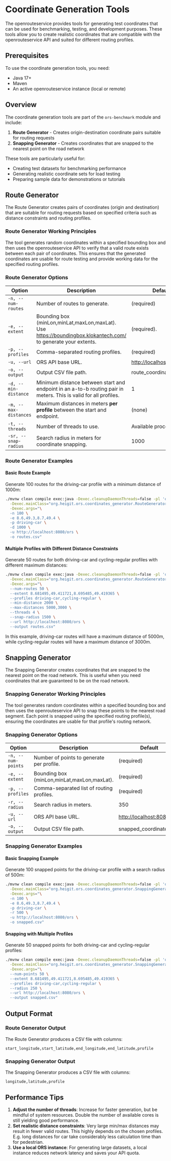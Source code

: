 # Coordinate Generation Tools

The openrouteservice provides tools for generating test coordinates that can be used for benchmarking, testing, and development purposes. These tools allow you to create realistic coordinates that are compatible with the openrouteservice API and suited for different routing profiles.

## Prerequisites

To use the coordinate generation tools, you need:

- Java 17+
- Maven
- An active openrouteservice instance (local or remote)

## Overview

The coordinate generation tools are part of the `ors-benchmark` module and include:

1. **Route Generator** - Creates origin-destination coordinate pairs suitable for routing requests
2. **Snapping Generator** - Creates coordinates that are snapped to the nearest point on the road network

These tools are particularly useful for:

- Creating test datasets for benchmarking performance
- Generating realistic coordinate sets for load testing
- Preparing sample data for demonstrations or tutorials

## Route Generator

The Route Generator creates pairs of coordinates (origin and destination) that are suitable for routing requests based on specified criteria such as distance constraints and routing profiles.

### Route Generator Working Principles

The tool generates random coordinates within a specified bounding box and then uses the openrouteservice API to verify that a valid route exists between each pair of coordinates. This ensures that the generated coordinates are usable for route testing and provide working data for the specified routing profiles.

### Route Generator Options

| Option                | Description                                                                                                      | Default                     |
|-----------------------|------------------------------------------------------------------------------------------------------------------|-----------------------------|
| `-n, --num-routes`    | Number of routes to generate.                                                                                    | (required)                  |
| `-e, --extent`        | Bounding box (minLon,minLat,maxLon,maxLat).  Use <https://boundingbox.klokantech.com/> to generate your extents. | (required).                 |
| `-p, --profiles`      | Comma-separated routing profiles.                                                                                | (required)                  |
| `-u, --url`           | ORS API base URL.                                                                                                | <http://localhost:8080/ors> |
| `-o, --output`        | Output CSV file path.                                                                                            | route_coordinates.csv       |
| `-d, --min-distance`  | Minimum distance between start and endpoint in an a-to-b routing pair in meters. This is valid for all profiles. | 1                           |
| `-m, --max-distances` | Maximum distances in meters **per profile** between the start and endpoint.                                      | (none)                      |
| `-t, --threads`       | Number of threads to use.                                                                                        | Available processors        |
| `-sr, --snap-radius`  | Search radius in meters for coordinate snapping.                                                                 | 1000                        |

### Route Generator Examples

#### Basic Route Example

Generate 100 routes for the driving-car profile with a minimum distance of 1000m:

```bash
./mvnw clean compile exec:java -Dexec.cleanupDaemonThreads=false -pl 'ors-benchmark' \
  -Dexec.mainClass="org.heigit.ors.coordinates_generator.RouteGeneratorApp" \
  -Dexec.args="\
  -n 100 \
  -e 8.6,49.3,8.7,49.4 \
  -p driving-car \
  -d 1000 \
  -u http://localhost:8080/ors \
  -o routes.csv"
```

#### Multiple Profiles with Different Distance Constraints

Generate 50 routes for both driving-car and cycling-regular profiles with different maximum distances:

```bash
./mvnw clean compile exec:java -Dexec.cleanupDaemonThreads=false -pl 'ors-benchmark' \
  -Dexec.mainClass="org.heigit.ors.coordinates_generator.RouteGeneratorApp" \
  -Dexec.args="\
  --num-routes 50 \
  --extent 8.681495,49.411721,8.695485,49.419365 \
  --profiles driving-car,cycling-regular \
  --min-distance 2000 \
  --max-distances 5000,3000 \
  --threads 4 \
  --snap-radius 1500 \
  --url http://localhost:8080/ors \
  --output routes.csv"
```

In this example, driving-car routes will have a maximum distance of 5000m, while cycling-regular routes will have a maximum distance of 3000m.

## Snapping Generator

The Snapping Generator creates coordinates that are snapped to the nearest point on the road network. This is useful when you need coordinates that are guaranteed to be on the road network.

### Snapping Generator Working Principles

The tool generates random coordinates within a specified bounding box and then uses the openrouteservice API to snap these points to the nearest road segment. Each point is snapped using the specified routing profile(s), ensuring the coordinates are usable for that profile's routing network.

### Snapping Generator Options

| Option | Description | Default |
|--------|-------------|---------|
| `-n, --num-points` | Number of points to generate per profile. | (required) |
| `-e, --extent` | Bounding box (minLon,minLat,maxLon,maxLat). | (required) |
| `-p, --profiles` | Comma-separated list of routing profiles. | (required) |
| `-r, --radius` | Search radius in meters. | 350 |
| `-u, --url` | ORS API base URL. | <http://localhost:8080/ors> |
| `-o, --output` | Output CSV file path. | snapped_coordinates.csv |

### Snapping Generator Examples

#### Basic Snapping Example

Generate 100 snapped points for the driving-car profile with a search radius of 500m:

```bash
./mvnw clean compile exec:java -Dexec.cleanupDaemonThreads=false -pl 'ors-benchmark' \
  -Dexec.mainClass="org.heigit.ors.coordinates_generator.SnappingGeneratorApp" \
  -Dexec.args="\
  -n 100 \
  -e 8.6,49.3,8.7,49.4 \
  -p driving-car \
  -r 500 \
  -u http://localhost:8080/ors \
  -o snapped.csv"
```

#### Snapping with Multiple Profiles

Generate 50 snapped points for both driving-car and cycling-regular profiles:

```bash
./mvnw clean compile exec:java -Dexec.cleanupDaemonThreads=false -pl 'ors-benchmark' \
  -Dexec.mainClass="org.heigit.ors.coordinates_generator.SnappingGeneratorApp" \
  -Dexec.args="\
  --num-points 50 \
  --extent 8.681495,49.411721,8.695485,49.419365 \
  --profiles driving-car,cycling-regular \
  --radius 250 \
  --url http://localhost:8080/ors \
  --output snapped.csv"
```

## Output Format

### Route Generator Output

The Route Generator produces a CSV file with columns:

```csv
start_longitude,start_latitude,end_longitude,end_latitude,profile
```

### Snapping Generator Output

The Snapping Generator produces a CSV file with columns:

```csv
longitude,latitude,profile
```

## Performance Tips

1. **Adjust the number of threads**: Increase for faster generation, but be mindful of system resources. Double the number of available cores is still yielding good performance.
2. **Set realistic distance constraints**: Very large min/max distances may result in fewer valid routes. This highly depends on the chosen profiles. E.g. long distances for car take considerably less calculation time than for pedestrian.
3. **Use a local ORS instance**: For generating large datasets, a local instance reduces network latency and saves your API quota.
